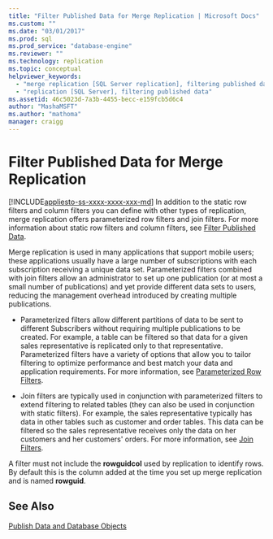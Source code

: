 ```yaml
---
title: "Filter Published Data for Merge Replication | Microsoft Docs"
ms.custom: ""
ms.date: "03/01/2017"
ms.prod: sql
ms.prod_service: "database-engine"
ms.reviewer: ""
ms.technology: replication
ms.topic: conceptual
helpviewer_keywords: 
  - "merge replication [SQL Server replication], filtering published data"
  - "replication [SQL Server], filtering published data"
ms.assetid: 46c5023d-7a3b-4455-becc-e159fcb5d6c4
author: "MashaMSFT"
ms.author: "mathoma"
manager: craigg
---
```

# Filter Published Data for Merge Replication
[!INCLUDE[appliesto-ss-xxxx-xxxx-xxx-md](../../../includes/appliesto-ss-xxxx-xxxx-xxx-md.md)]
  In addition to the static row filters and column filters you can define with other types of replication, merge replication offers parameterized row filters and join filters. For more information about static row filters and column filters, see [Filter Published Data](../../../relational-databases/replication/publish/filter-published-data.md).  
  
 Merge replication is used in many applications that support mobile users; these applications usually have a large number of subscriptions with each subscription receiving a unique data set. Parameterized filters combined with join filters allow an administrator to set up one publication (or at most a small number of publications) and yet provide different data sets to users, reducing the management overhead introduced by creating multiple publications.  
  
-   Parameterized filters allow different partitions of data to be sent to different Subscribers without requiring multiple publications to be created. For example, a table can be filtered so that data for a given sales representative is replicated only to that representative. Parameterized filters have a variety of options that allow you to tailor filtering to optimize performance and best match your data and application requirements. For more information, see [Parameterized Row Filters](../../../relational-databases/replication/merge/parameterized-filters-parameterized-row-filters.md).  
  
-   Join filters are typically used in conjunction with parameterized filters to extend filtering to related tables (they can also be used in conjunction with static filters). For example, the sales representative typically has data in other tables such as customer and order tables. This data can be filtered so the sales representative receives only the data on her customers and her customers' orders. For more information, see [Join Filters](../../../relational-databases/replication/merge/join-filters.md).  
  
 A filter must not include the **rowguidcol** used by replication to identify rows. By default this is the column added at the time you set up merge replication and is named **rowguid**.  
  
## See Also  
 [Publish Data and Database Objects](../../../relational-databases/replication/publish/publish-data-and-database-objects.md)  
  
  
